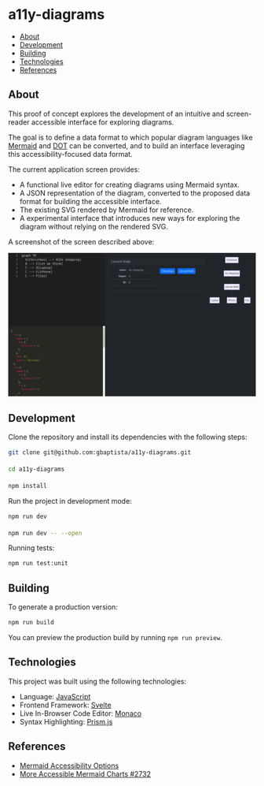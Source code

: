 # a11y-diagrams

- [About](#about)
- [Development](#development)
- [Building](#building)
- [Technologies](#technologies)
- [References](#references)

## About

This proof of concept explores the development of an intuitive and screen-reader accessible interface for exploring diagrams.

The goal is to define a data format to which popular diagram languages like [Mermaid](https://mermaid.js.org/syntax/flowchart.html) and [DOT](https://graphviz.org/doc/info/lang.html) can be converted, and to build an interface leveraging this accessibility-focused data format.

The current application screen provides:

- A functional live editor for creating diagrams using Mermaid syntax.
- A JSON representation of the diagram, converted to the proposed data format for building the accessible interface.
- The existing SVG rendered by Mermaid for reference.
- A experimental interface that introduces new ways for exploring the diagram without relying on the rendered SVG.

A screenshot of the screen described above:

![a screenshot image of the screen described above](https://raw.githubusercontent.com/gbaptista/assets/main/a11y-diagrams/screenshot-a.png)

## Development

Clone the repository and install its dependencies with the following steps:

```sh
git clone git@github.com:gbaptista/a11y-diagrams.git

cd a11y-diagrams

npm install
```

Run the project in development mode:
```bash
npm run dev

npm run dev -- --open
```

Running tests:
```sh
npm run test:unit
```

## Building

To generate a production version:

```bash
npm run build
```

You can preview the production build by running `npm run preview`.

## Technologies

This project was built using the following technologies:

- Language: [JavaScript](https://developer.mozilla.org/en-US/docs/Web/JavaScript)
- Frontend Framework: [Svelte](https://svelte.dev)
- Live In-Browser Code Editor: [Monaco](https://microsoft.github.io/monaco-editor/)
- Syntax Highlighting: [Prism.js](https://prismjs.com)

## References

- [Mermaid Accessibility Options](https://mermaid.js.org/config/accessibility.html)
- [More Accessible Mermaid Charts #2732](https://github.com/mermaid-js/mermaid/issues/2732)
